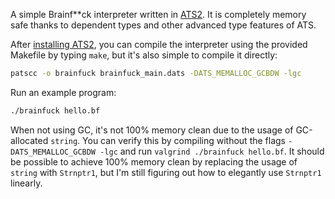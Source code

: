 A simple Brainf**ck interpreter written in 
[ATS2](https://github.com/githwxi/ATS-Postiats). It is completely memory safe
thanks to dependent types and other advanced type features of ATS. 

After [installing ATS2](https://www.cs.bu.edu/~hwxi/atslangweb/Downloads.html),
you can compile the interpreter using the provided Makefile by typing `make`,
but it's also simple to compile it directly:

```bash
patscc -o brainfuck brainfuck_main.dats -DATS_MEMALLOC_GCBDW -lgc
```

Run an example program:
```bash
./brainfuck hello.bf
```

When not using GC, it's not 100% memory clean due to the usage of GC-allocated
`string`. You
can verify this by compiling without the flags `-DATS_MEMALLOC_GCBDW -lgc` and 
run `valgrind ./brainfuck hello.bf`. It should be possible to achieve 100%
memory clean by replacing the usage of `string` with `Strnptr1`, but I'm still
figuring out how to elegantly use `Strnptr1` linearly.

